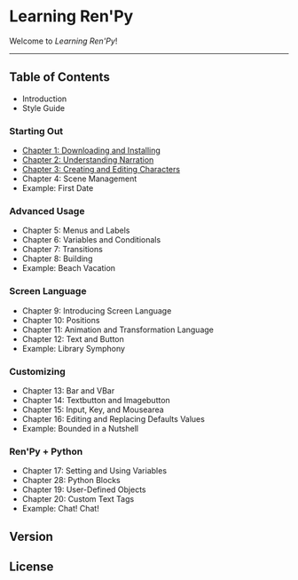 # Learning Ren'Py

Welcome to *Learning Ren'Py*!

---

## Table of Contents

- Introduction
- Style Guide

### Starting Out

- [Chapter 1: Downloading and Installing](./chapter1/index.md)
- [Chapter 2: Understanding Narration](./chapter2/index.md)
- [Chapter 3: Creating and Editing Characters](./chapter3/index.md)
- Chapter 4: Scene Management
- Example: First Date

### Advanced Usage

- Chapter 5: Menus and Labels
- Chapter 6: Variables and Conditionals
- Chapter 7: Transitions
- Chapter 8: Building
- Example: Beach Vacation

### Screen Language

- Chapter 9: Introducing Screen Language
- Chapter 10: Positions
- Chapter 11: Animation and Transformation Language
- Chapter 12: Text and Button
- Example: Library Symphony

### Customizing

- Chapter 13: Bar and VBar
- Chapter 14: Textbutton and Imagebutton
- Chapter 15: Input, Key, and Mousearea
- Chapter 16: Editing and Replacing Defaults Values
- Example: Bounded in a Nutshell

### Ren'Py + Python

- Chapter 17: Setting and Using Variables
- Chapter 28: Python Blocks
- Chapter 19: User-Defined Objects
- Chapter 20: Custom Text Tags
- Example: Chat! Chat!

## Version

## License
